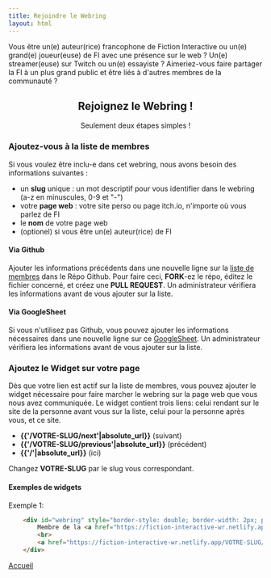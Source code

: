```yaml
---
title: Rejoindre le Webring
layout: html
---
```

Vous être un(e) auteur(rice) francophone de Fiction Interactive ou un(e) grand(e) joueur(euse) de FI avec une présence sur le web‎ ? Un(e) streamer(euse) sur Twitch ou un(e) essayiste‎ ? 
Aimeriez-vous faire partager la FI à un plus grand public et être liés à d'autres membres de la communauté‎ ?


## <center>Rejoignez le Webring‎ !</center>

<center>Seulement deux étapes simples‎ !</center>

### Ajoutez-vous à la liste de membres

Si vous voulez être inclu-e dans cet webring, nous avons besoin des informations suivantes‎ :

- un <b>slug</b> unique‎ : un mot descriptif pour vous identifier dans le webring (a-z en minuscules, 0-9 et "-")
- votre <b>page web</b>‎ : votre site perso ou page itch.io, n'importe où vous parlez de FI
- le <b>nom</b> de votre page web
- (optionel) si vous être un(e) auteur(rice) de FI

#### Via Github

Ajouter les informations précédents dans une nouvelle ligne sur la <a href="{{site.github_repo_url}}/blob/main/_data/members.csv">liste de membres</a> dans le Répo Github. Pour faire ceci, <b>FORK</b>-ez le répo, éditez le fichier concerné, et créez une <b>PULL REQUEST</b>.
Un administrateur vérifiera les informations avant de vous ajouter sur la liste.

#### Via GoogleSheet

Si vous n'utilisez pas Github, vous pouvez ajouter les informations nécessaires dans une nouvelle ligne sur ce <a href="https://docs.google.com/spreadsheets/d/1LlywgB4e2XxwNeCvz0FrKyh2DCr24YIHnwcxETIps-A/edit?usp=sharing">GoogleSheet</a>.
Un administrateur vérifiera les informations avant de vous ajouter sur la liste.

<!-- Est-ce qu'on fait aussi un email? -->

### Ajoutez le Widget sur votre page

Dès que votre lien est actif sur la liste de membres, vous pouvez ajouter le widget nécessaire pour faire marcher le webring sur la page web que vous nous avez communiquée.
Le widget contient trois liens: celui rendant sur le site de la personne avant vous sur la liste, celui pour la personne après vous, et ce site.

- **{{'/VOTRE-SLUG/next'|absolute_url}}** (suivant)
- **{{'/VOTRE-SLUG/previous'|absolute_url}}** (précédent)
- **{{'/'|absolute_url}}** (ici)

Changez <b>VOTRE-SLUG</b> par le slug vous correspondant.

#### Exemples de widgets

Exemple 1:

```html
    <div id="webring" style="border-style: double; border-width: 2px; padding: 0.5em; max-width: 400px; text-align: center;">
        Membre de la <a href="https://fiction-interactive-wr.netlify.app/">Webring FI FR</a>
        <br>
        <a href="https://fiction-interactive-wr.netlify.app/VOTRE-SLUG/previous">Previous</a> - <a href="https://fiction-interactive-wr.netlify.app/VOTRE-SLUG/next">Next</a>
    </div>
```
<!-- Ce serait cool si on pouvait avoir des boutons pour la page.-->

<footer><nav>
<a href='/'>Accueil</a><br>
</nav></footer>
